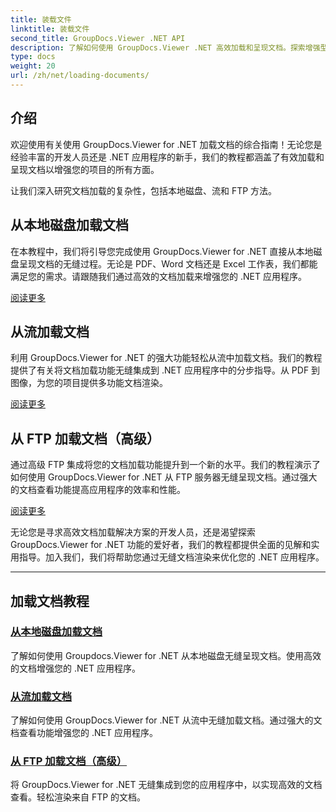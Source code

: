 ```yaml
---
title: 装载文件
linktitle: 装载文件
second_title: GroupDocs.Viewer .NET API
description: 了解如何使用 GroupDocs.Viewer .NET 高效加载和呈现文档。探索增强型 .NET 应用程序的本地磁盘、流和 FTP 加载教程。
type: docs
weight: 20
url: /zh/net/loading-documents/
---
```

## 介绍

欢迎使用有关使用 GroupDocs.Viewer for .NET 加载文档的综合指南！无论您是经验丰富的开发人员还是 .NET 应用程序的新手，我们的教程都涵盖了有效加载和呈现文档以增强您的项目的所有方面。

让我们深入研究文档加载的复杂性，包括本地磁盘、流和 FTP 方法。

## 从本地磁盘加载文档

在本教程中，我们将引导您完成使用 GroupDocs.Viewer for .NET 直接从本地磁盘呈现文档的无缝过程。无论是 PDF、Word 文档还是 Excel 工作表，我们都能满足您的需求。请跟随我们通过高效的文档加载来增强您的 .NET 应用程序。

[阅读更多](./loading-document-local-disk/)

## 从流加载文档

利用 GroupDocs.Viewer for .NET 的强大功能轻松从流中加载文档。我们的教程提供了有关将文档加载功能无缝集成到 .NET 应用程序中的分步指导。从 PDF 到图像，为您的项目提供多功能文档渲染。

[阅读更多](./loading-document-stream/)

## 从 FTP 加载文档（高级）

通过高级 FTP 集成将您的文档加载功能提升到一个新的水平。我们的教程演示了如何使用 GroupDocs.Viewer for .NET 从 FTP 服务器无缝呈现文档。通过强大的文档查看功能提高应用程序的效率和性能。

[阅读更多](./loading-document-ftp/)

无论您是寻求高效文档加载解决方案的开发人员，还是渴望探索 GroupDocs.Viewer for .NET 功能的爱好者，我们的教程都提供全面的见解和实用指导。加入我们，我们将帮助您通过无缝文档渲染来优化您的 .NET 应用程序。

---
## 加载文档教程
### [从本地磁盘加载文档](./loading-document-local-disk/)
了解如何使用 Groupdocs.Viewer for .NET 从本地磁盘无缝呈现文档。使用高效的文档增强您的 .NET 应用程序。
### [从流加载文档](./loading-document-stream/)
了解如何使用 GroupDocs.Viewer for .NET 从流中无缝加载文档。通过强大的文档查看功能增强您的 .NET 应用程序。
### [从 FTP 加载文档（高级）](./loading-document-ftp/)
将 GroupDocs.Viewer for .NET 无缝集成到您的应用程序中，以实现高效的文档查看。轻松渲染来自 FTP 的文档。